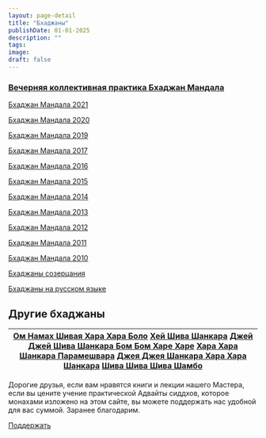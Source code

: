 ```yaml
---
layout: page-detail
title: "Бхаджаны"
publishDate: 01-01-2025
description: ""
tags:
image:
draft: false
---
```


### [Вечерняя коллективная практика Бхаджан Мандала](/audiogallery/bkhadzhany/vechernyaya-kollektivnaya-praktika-bkhadzhan-mandala/)

  
[Бхаджан Мандала 2021](/audiogallery/bkhadzhany/35928/) 

  
[Бхаджан Мандала 2020](/audiogallery/bkhadzhany/16065/) 

  
[Бхаджан Мандала 2019](/audiogallery/bkhadzhany/16027/) 

  
[Бхаджан Мандала 2017](/audiogallery/bkhadzhany/16427/) 

  
[Бхаджан Мандала 2016](/audiogallery/bkhadzhany/16428/) 

  
[Бхаджан Мандала 2015](/audiogallery/bkhadzhany/16429/) 

  
[Бхаджан Мандала 2014](/audiogallery/bkhadzhany/16430/) 

  
[Бхаджан Мандала 2013](/audiogallery/bkhadzhany/16431/) 

  
[Бхаджан Мандала 2012](/audiogallery/bkhadzhany/16433/) 

  
[Бхаджан Мандала 2011](/audiogallery/bkhadzhany/16434/) 

  
[Бхаджан Мандала 2010](/audiogallery/bkhadzhany/16435/) 

  
[Бхаджаны созерцания](/audiogallery/bkhadzhany/16436/) 

  
[Бхаджаны на русском языке](/audiogallery/bkhadzhany/16432/) 

  
## Другие бхаджаны

| [Ом Намах Шивая Хара Хара Боло](https://youtu.be/di3PG487cNs) [Хей Шива Шанкара](https://youtu.be/YtIZz8HV8y8) [Джей Джей Шива Шанкара Бом Бом Харе Харе](https://youtu.be/%5Fe%5Fdob916RQ) [Хара Хара Шанкара Парамешвара](https://youtu.be/FKo2COhRua0) [Джея Джея Шанкара Хара Хара Шанкара](https://youtu.be/c5r6At0WUlA) [Шива Шива Шива Шамбо](https://youtu.be/wMPj1rnsYy8) |
| ---------------------------------------------------------------------------------------------------------------------------------------------------------------------------------------------------------------------------------------------------------------------------------------------------------------------------------------------------------------------------------- |

Дорогие друзья, если вам нравятся книги и лекции нашего Мастера, если вы цените учение практической Адвайты сиддхов, которое монахами изложено на этом сайте, вы можете поддержать нас удобной для вас суммой. Заранее благодарим. 

  
[Поддержать](/1429) 

  
